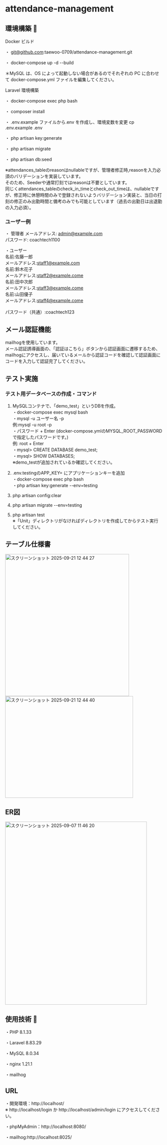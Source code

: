 # attendance-management

## 環境構築 🔗

Docker ビルド

・  git@github.com:taewoo-0709/attendance-management.git<br>

・  docker-compose up -d --build

＊MySQL は、OS によって起動しない場合があるのでそれぞれの PC に合わせて docker-compose.yml ファイルを編集してください。

Laravel 環境構築

・ docker-compose exec php bash

・ composer install

・ .env.example ファイルから.env を作成し、環境変数を変更
   cp .env.example .env

・ php artisan key:generate

・ php artisan migrate

・ php artisan db:seed

※attendances_tableのreasonはnullableですが、管理者修正時,reasonを入力必須のバリデーションを実装しています。<br>そのため、Seederや通常打刻ではreasonは不要としています。<br>
同じくattendances_tableのcheck_in_timeとcheck_out_timeは、nullableですが、修正時に休憩時間のみで登録されないようバリデーション実装と、当日の打刻の修正のみ出勤時間と備考のみでも可能としています（過去の出勤日は出退勤の入力必須）。

### ユーザー例
・ 管理者
メールアドレス: admin@example.com<br>
パスワード: coachtech1100

・ユーザー<br>
名前:佐藤一郎<br> メールアドレス:staff1@example.com<br>
名前:鈴木花子<br> メールアドレス:staff2@example.come<br>
名前:田中次郎<br> メールアドレス:staff3@example.come<br>
名前:山田優子<br> メールアドレス:staff4@example.come<br>
<br>
パスワード（共通）:coachtech123

## メール認証機能
mailhogを使用しています。<br>
メール認証誘導画面の、「認証はこちら」ボタンから認証画面に遷移するため、mailhogにアクセスし、届いているメールから認証コードを確認して認証画面にコードを入力して認証完了してください。

## テスト実施
### テスト用データベースの作成・コマンド
1. MySQLコンテナで、「demo_test」というDBを作成。<br>
・docker-compose exec mysql bash<br>
・mysql -u ユーザー名 -p<br>
  例:mysql -u root -p<br>
・パスワード + Enter (docker-compose.ymlのMYSQL_ROOT_PASSWORDで指定したパスワードです。)<br>
  例: root + Enter<br>
・mysql> CREATE DATABASE demo_test;<br>
・mysql> SHOW DATABASES;<br>
※demo_testが追加されているか確認してください。<br>

2. .env.testingのAPP_KEY= にアプリケーションキーを追加<br>
・docker-compose exec php bash<br>
・php artisan key:generate --env=testing<br>

3. php artisan config:clear
4. php artisan migrate --env=testing
5. php artisan test<br>
※「Unit」ディレクトリがなければディレクトリを作成してからテスト実行してください。

## テーブル仕様書
<img width="397" height="454" alt="スクリーンショット 2025-09-21 12 44 27" src="https://github.com/user-attachments/assets/e6fc2a28-d844-4da4-b2b8-1593adf1e208" /><br>
<img width="410" height="325" alt="スクリーンショット 2025-09-21 12 44 40" src="https://github.com/user-attachments/assets/6ecd1c57-2f22-4e47-84c1-4128fdcb3203" />

## ER図
<img width="454" height="585" alt="スクリーンショット 2025-09-07 11 46 20" src="https://github.com/user-attachments/assets/a2492ac9-8c59-428c-a38e-e2309a62e606" />

## 使用技術 🔗

・PHP 8.1.33

・Laravel 8.83.29

・MySQL 8.0.34

・nginx 1.21.1

・mailhog

## URL

・開発環境：http://localhost/ <br>
※ http://localhost/login か http://localhost/admin/login にアクセスしてください。

・phpMyAdmin：http://localhost:8080/

・mailhog:http://localhost:8025/